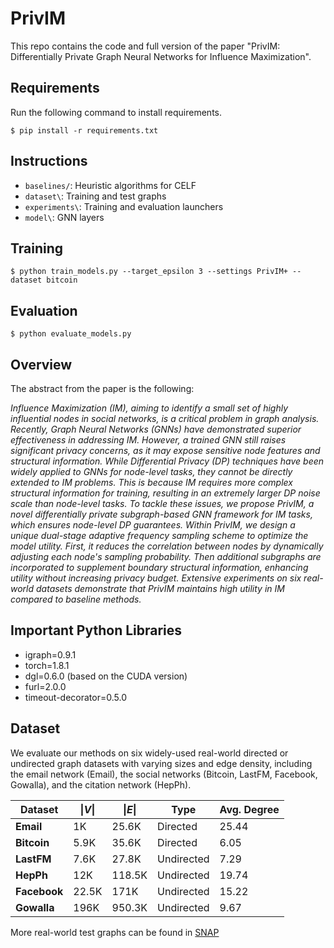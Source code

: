 # PrivIM
This repo contains the code and full version of the paper "PrivIM: Differentially Private Graph Neural Networks for Influence Maximization".

## Requirements
Run the following command to install requirements.

```
$ pip install -r requirements.txt
```

## Instructions
* `baselines/`: Heuristic algorithms for CELF
* `dataset\`: Training and test graphs
* `experiments\`: Training and evaluation launchers
* `model\`: GNN layers

## Training
```
$ python train_models.py --target_epsilon 3 --settings PrivIM+ --dataset bitcoin
```

## Evaluation
```
$ python evaluate_models.py
```

## Overview
The abstract from the paper is the following:

*Influence Maximization (IM), aiming to identify a small set of highly influential nodes in social networks, is a critical problem in graph analysis. Recently, Graph Neural Networks (GNNs) have demonstrated superior effectiveness in addressing IM. However, a trained GNN still raises significant privacy concerns, as it may expose sensitive node features and structural information. While Differential Privacy (DP) techniques have been widely applied to GNNs for node-level tasks, they cannot be directly extended to IM problems. This is because IM requires more complex structural information for training, resulting in an extremely larger DP noise scale than node-level tasks. To tackle these issues, we propose PrivIM, a novel differentially private subgraph-based GNN framework for IM tasks, which ensures node-level DP guarantees. Within PrivIM, we design a unique dual-stage adaptive frequency sampling scheme to optimize the model utility. First, it reduces the correlation between nodes by dynamically adjusting each node's sampling probability. Then additional subgraphs are incorporated to supplement boundary structural information, enhancing utility without increasing privacy budget. Extensive experiments on six real-world datasets demonstrate that PrivIM maintains high utility in IM compared to baseline methods.*

## Important Python Libraries
* igraph=0.9.1
* torch=1.8.1
* dgl=0.6.0 (based on the CUDA version)
* furl=2.0.0
* timeout-decorator=0.5.0

## Dataset
We evaluate our methods on six widely-used real-world directed or undirected graph datasets with varying sizes and edge density, including the email network (Email), the social networks (Bitcoin, LastFM, Facebook, Gowalla), and the citation network (HepPh).

| **Dataset** | **$\vert V \vert$** | **$\vert E \vert$** | **Type** | **Avg. Degree** |
| ----------- | ------------------- | ------------------- | -------- | --------------- |
| **Email**   |       1K            |         25.6K       | Directed |    25.44        |
| **Bitcoin** |      5.9K           |         35.6K       | Directed |    6.05         |
| **LastFM**   |       7.6K          |         27.8K       | Undirected |    7.29         |
| **HepPh**   |       12K           |         118.5K       | Undirected |    19.74        |
| **Facebook**   |       22.5K            |         171K       | Undirected |    15.22        |
| **Gowalla**   |       196K            |         950.3K       | Undirected |    9.67         |

More real-world test graphs can be found in [SNAP](https://snap.stanford.edu/data/)
